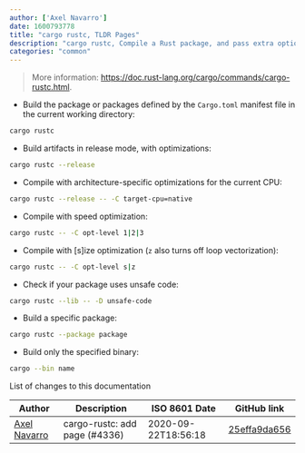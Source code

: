 ```yaml
---
author: ['Axel Navarro']
date: 1600793778
title: "cargo rustc, TLDR Pages"
description: "cargo rustc, Compile a Rust package, and pass extra options to the compiler."
categories: "common"
---
```

> More information: <https://doc.rust-lang.org/cargo/commands/cargo-rustc.html>.

- Build the package or packages defined by the `Cargo.toml` manifest file in the current working directory:

```bash
cargo rustc
```

- Build artifacts in release mode, with optimizations:

```bash
cargo rustc --release
```

- Compile with architecture-specific optimizations for the current CPU:

```bash
cargo rustc --release -- -C target-cpu=native
```

- Compile with speed optimization:

```bash
cargo rustc -- -C opt-level 1|2|3
```

- Compile with [s]ize optimization (`z` also turns off loop vectorization):

```bash
cargo rustc -- -C opt-level s|z
```

- Check if your package uses unsafe code:

```bash
cargo rustc --lib -- -D unsafe-code
```

- Build a specific package:

```bash
cargo rustc --package package
```

- Build only the specified binary:

```bash
cargo --bin name
```
List of changes to this documentation


Author | Description | ISO 8601 Date | GitHub link
------|-----|-----|-----
[Axel Navarro](mailto:navarroaxel@gmail.com) | cargo-rustc: add page (#4336) | 2020-09-22T18:56:18 | [25effa9da656](https://github.com/tldr-pages/tldr/commit/25effa9da656b3592075052041bf0c4b6c4edf7f)

